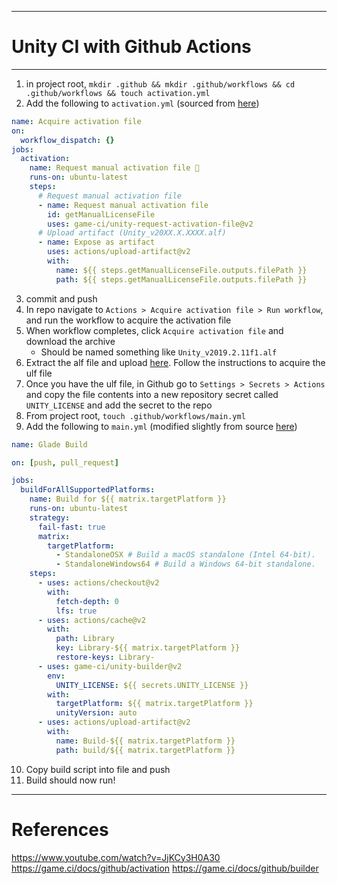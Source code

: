 
---
# Unity CI with Github Actions
---

1. in project root, `mkdir .github && mkdir .github/workflows && cd .github/workflows && touch activation.yml`
2. Add the following to `activation.yml` (sourced from [here](https://game.ci/docs/github/activation))

```yml
name: Acquire activation file
on:
  workflow_dispatch: {}
jobs:
  activation:
    name: Request manual activation file 🔑
    runs-on: ubuntu-latest
    steps:
      # Request manual activation file
      - name: Request manual activation file
        id: getManualLicenseFile
        uses: game-ci/unity-request-activation-file@v2
      # Upload artifact (Unity_v20XX.X.XXXX.alf)
      - name: Expose as artifact
        uses: actions/upload-artifact@v2
        with:
          name: ${{ steps.getManualLicenseFile.outputs.filePath }}
          path: ${{ steps.getManualLicenseFile.outputs.filePath }}
```

3. commit and push
4. In repo navigate to `Actions > Acquire activation file > Run workflow`, and run the workflow to acquire the activation file
5. When workflow completes, click `Acquire activation file` and download the archive
	- Should be named something like `Unity_v2019.2.11f1.alf`
6. Extract the alf file and upload [here](https://license.unity3d.com/manual). Follow the instructions to acquire the ulf file
7. Once you have the ulf file, in Github go to `Settings > Secrets > Actions` and copy the file contents into a new repository secret called `UNITY_LICENSE` and add the secret to the repo
10. From project root, `touch .github/workflows/main.yml`
11. Add the following to `main.yml` (modified slightly from source [here](https://game.ci/docs/github/builder))

```yml
name: Glade Build

on: [push, pull_request]

jobs:
  buildForAllSupportedPlatforms:
    name: Build for ${{ matrix.targetPlatform }}
    runs-on: ubuntu-latest
    strategy:
      fail-fast: true
      matrix:
        targetPlatform:
          - StandaloneOSX # Build a macOS standalone (Intel 64-bit).
          - StandaloneWindows64 # Build a Windows 64-bit standalone.
    steps:
      - uses: actions/checkout@v2
        with:
          fetch-depth: 0
          lfs: true
      - uses: actions/cache@v2
        with:
          path: Library
          key: Library-${{ matrix.targetPlatform }}
          restore-keys: Library-
      - uses: game-ci/unity-builder@v2
        env:
          UNITY_LICENSE: ${{ secrets.UNITY_LICENSE }}
        with:
          targetPlatform: ${{ matrix.targetPlatform }}
          unityVersion: auto
      - uses: actions/upload-artifact@v2
        with:
          name: Build-${{ matrix.targetPlatform }}
          path: build/${{ matrix.targetPlatform }}
```

10. Copy build script into file and push
11. Build should now run!
---
# References
https://www.youtube.com/watch?v=JjKCy3H0A30
https://game.ci/docs/github/activation
https://game.ci/docs/github/builder